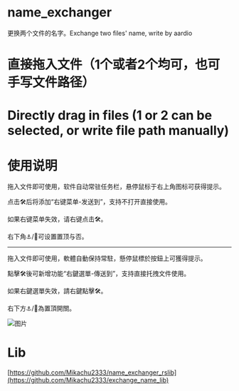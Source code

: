 # name_exchanger
更换两个文件的名字。Exchange two files' name, write by aardio

# 直接拖入文件（1个或者2个均可，也可手写文件路径）
# Directly drag in files (1 or 2 can be selected, or write file path manually)

# 使用说明
拖入文件即可使用，软件自动常驻任务栏，悬停鼠标于右上角图标可获得提示。

点击🛠️后将添加“右键菜单-发送到”，支持不打开直接使用。

如果右键菜单失效，请右键点击🛠。

右下角⚓/🔱可设置置顶与否。

------

拖入文件即可使用，軟體自動保持常駐，懸停鼠標於按鈕上可獲得提示。

點擊🛠後可新增功能“右鍵選單-傳送到”，支持直接托拽文件使用。

如果右鍵選單失效，請右鍵點擊🛠。

右下方⚓/🔱為置頂開關。

![图片](https://github.com/Mikachu2333/name_exchanger/assets/63829496/e444b75d-c7b2-462e-86c3-d73a49749c82)

# Lib
[https://github.com/Mikachu2333/name_exchanger_rslib](https://github.com/Mikachu2333/exchange_name_lib)

